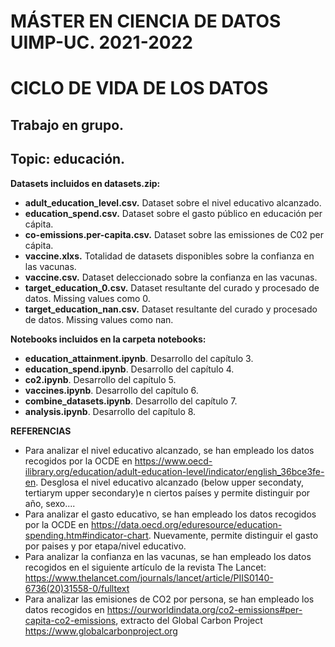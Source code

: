 # MÁSTER EN CIENCIA DE DATOS UIMP-UC. 2021-2022
# CICLO DE VIDA DE LOS DATOS
## Trabajo en grupo.
## Topic: educación.

**Datasets incluidos en datasets.zip:**
- **adult_education_level.csv.** Dataset sobre el nivel educativo alcanzado.
- **education_spend.csv.** Dataset sobre el gasto público en educación per cápita.
- **co-emissions.per-capita.csv.** Dataset sobre las emissiones de C02 per cápita.
- **vaccine.xlxs.** Totalidad de datasets disponibles sobre la confianza en las vacunas.
- **vaccine.csv.** Dataset deleccionado sobre la confianza en las vacunas.
- **target_education_0.csv.** Dataset resultante del curado y procesado de datos. Missing values como 0.
- **target_education_nan.csv.** Dataset resultante del curado y procesado de datos. Missing values como nan.

**Notebooks incluidos en la carpeta notebooks:**
- **education_attainment.ipynb**. Desarrollo del capítulo 3.
- **education_spend.ipynb**. Desarrollo del capítulo 4.
- **co2.ipynb**. Desarrollo del capítulo 5.
- **vaccines.ipynb**. Desarrollo del capítulo 6.
- **combine_datasets.ipynb**. Desarrollo del capítulo 7.
- **analysis.ipynb**. Desarrollo del capítulo 8.

**REFERENCIAS**
* Para analizar el nivel educativo alcanzado, se han empleado los datos recogidos por la OCDE en https://www.oecd-ilibrary.org/education/adult-education-level/indicator/english_36bce3fe-en. Desglosa el nivel educativo alcanzado (below upper secondaty, tertiarym upper secondary)e n ciertos países y permite distinguir por año, sexo....
* Para analizar el gasto educativo, se han empleado los datos recogidos por la OCDE en https://data.oecd.org/eduresource/education-spending.htm#indicator-chart. Nuevamente, permite distinguir el gasto por paises y por etapa/nivel educativo.
* Para analizar la confianza en las vacunas, se han empleado los datos recogidos en el siguiente artículo de la revista The Lancet: https://www.thelancet.com/journals/lancet/article/PIIS0140-6736(20)31558-0/fulltext
*  Para analizar las emisiones de CO2 por persona, se han empleado los datos recogidos en https://ourworldindata.org/co2-emissions#per-capita-co2-emissions, extracto del Global Carbon Project https://www.globalcarbonproject.org
